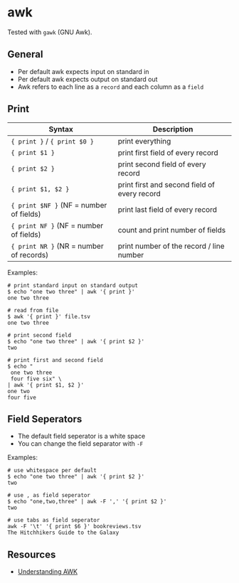 # awk

Tested with `gawk` (GNU Awk).

## General

* Per default awk expects input on standard in
* Per default awk expects output on standard out
* Awk refers to each line as a `record` and each column as a `field`

## Print

| Syntax                                   | Description                                  |
| ---------------------------------------- | -------------------------------------------- |
| `{ print }` / `{ print $0 }`             | print everything                             |
| `{ print $1 }`                           | print first field of every record            |
| `{ print $2 }`                           | print second field of every record           |
| `{ print $1, $2 }`                       | print first and second field of every record |
| `{ print $NF }` (NF = number of fields)  | print last field of every record             |
| `{ print NF }` (NF = number of fields)   | count and print number of fields             |
| `{ print NR }` (NR = number of records)  | print number of the record / line number     |

Examples:

```shell
# print standard input on standard output
$ echo "one two three" | awk '{ print }'
one two three

# read from file
$ awk '{ print }' file.tsv
one two three

# print second field
$ echo "one two three" | awk '{ print $2 }'
two

# print first and second field
$ echo "
 one two three
 four five six" \
| awk '{ print $1, $2 }'
one two
four five
```

## Field Seperators

* The default field seperator is a white space
* You can change the field separator with `-F`

Examples:

```shell
# use whitespace per default
$ echo "one two three" | awk '{ print $2 }'
two

# use , as field seperator
$ echo "one,two,three" | awk -F ',' '{ print $2 }'
two

# use tabs as field seperator
awk -F '\t' '{ print $6 }' bookreviews.tsv
The Hitchhikers Guide to the Galaxy
```

## Resources

* [Understanding AWK](https://earthly.dev/blog/awk-examples/)
